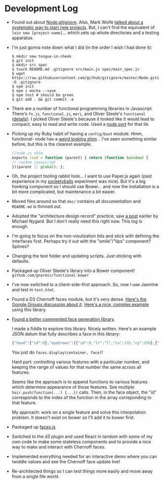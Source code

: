 # Development Log

- Found out about [Node.gitignore][node-gitignore]. Also, Mark Wolfe
  [talked about a systematic way to start new projects][node-new-projects].
  But, I can't find the equivalent of `lein new [project-name]`... which
  sets up whole directories and a testing apparatus.

- I'm just gonna note down what I did (in the order I wish I had done it):

    ```
    $ mkdir new tongue-in-cheek
    $ git init
    $ mkdir src spec
    $ touch README.md .gitignore src/main.js spec/main_spec.js
    $ wget https://raw.githubusercontent.com/github/gitignore/master/Node.gitignore -O .gitignore
    $ npm init
    $ npm i mocha --save
    $ npm test # should be green
    $ git add . && git commit -a
    ```

- There are a number of functional programming libraries in Javascript. There's
  `fn.js`, `functional.js`, `mori`, and Oliver Steele's `functional`
  ([details][functional-javascript]). I picked Oliver Steele's because it looked
  like it would lead to compact, easy to read and write code. Used a
  [node port][functional-node] for that lib.

- Picking up my Ruby habit of having a `config/boot` module. Hmm, functional-
  node has a [weird looking shim][shim-eg]... I've seen something similar before,
  but this is the clearest example.

    ```javascript
    //node.js shim
    exports.load = function (parent) { return (function (window) {
    // random javascript
    })(parent || global); };
    ```

- Oh, the project tooling rabbit hole... I want to use Paper.js again (past
  experience  in my [socketyballs][socketyballs] experiment was nice). But it's
  a big honking component so I  should use Bower... and now the installation is
  a bit more complicated, but maintenance  a bit easier.

- Moved files around so that `doc/` contains all documentation and
  `README.md` is thinned out.

- Adopted the "architecture design record" practice; saw [a post][arch-design-records]
  earlier by Michael Nygard. But I don't really need this right now. This log is
  enough.

- I'm going to focus on the non-visulization bits and stick with defining the
  interfaces first. Perhaps try it out with the "smile"/"lips" component?
  Splines?

- Changing the test folder and updating scripts. Just sticking with defaults.

- Packaged up Oliver Steele's library into a Bower component!
  `github.com/gnarmis/functional-bower`

- I've now switched to a client-side-first approach. So, now I use Jasmine and
  test in `test.html`.

- Found a D3 Chernoff faces module, but it's very dense.
  [Here's the Google Groups discussion about it][d3-chernoff-discussion].
  [Here's a nice, complex example][d3-chernoff-eg] using this library.

- [Found a better commented face generation library][face-gen].

    I made a fiddle to explore this library. Nicely written. Here's an example
    JSON datum that fully describes a face in this library:

    ```javascript
    {"head":{"id":0},"eyebrows":[{"id":0,"lr":"l","cx":135,"cy":250},{"id":0,"lr":"r","cx":265,"cy":250}],"eyes":[{"id":1,"lr":"l","cx":135,"cy":280,"angle":4.55309689976275},{"id":1,"lr":"r","cx":265,"cy":280,"angle":4.55309689976275}],"nose":{"id":1,"lr":"l","cx":200,"cy":330,"size":0.623936983756721,"flip":true},"mouth":{"id":1,"cx":200,"cy":400},"hair":{"id":3},"fatness":0.812903706682846,"color":"#f2d6cb"}
    ```

    You just do `faces.display(container, face)`!

    Hard part: controlling various features with a particular number, and
    keeping the range of values for that number the same across all features.

    Seems like the approach is to append functions to various features which
    determine appearance of those features. See multiple
    `hair.push(function(...) {...})` calls. Then, in the face object, the
    "id" corresponds to the index of the function in the array correponding
    to that feature.

    My approach: work on a single feature and solve this interpolation
    problem. It doesn't exist on bower so I'll add it to bower first.

- Packaged up [faces.js][facesjs-bower]

- Switched to the d3 plugin and used React in tandom with some of my own code
  to make some stateless components and to provide a nice way to make and
  interact with Chernoff faces.

- Implemented everything needed for an interactive demo where you can twiddle
  values and see the Chernoff face update live!

- Re-architected things so I can test things more easily and move away from a
  single file world.

[node-gitignore]: https://raw.githubusercontent.com/github/gitignore/master/Node.gitignore
[node-new-projects]: http://www.wolfe.id.au/2014/02/01/getting-a-new-node-project-started-with-npm/
[functional-javascript]: http://osteele.com/sources/javascript/functional/
[functional-node]: https://github.com/bailus/functional-node
[shim-eg]: https://github.com/bailus/functional-node/blob/master/node_modules/functional-node/functional.js#L1-L2
[socketyballs]: https://github.com/gnarmis/socketyballs
[arch-design-records]: http://thinkrelevance.com/blog/2011/11/15/documenting-architecture-decisions
[d3-chernoff-discussion]: https://groups.google.com/forum/#!topic/d3-js/qiOZSnHouwM
[d3-chernoff-eg]: http://www.larsko.org/v/hpi/
[face-gen]: http://dumbmatter.com/facesjs/
[facesjs-bower]: https://github.com/gnarmis/facesjs
